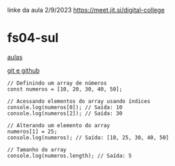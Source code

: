 linke da aula 2/9/2023 https://meet.jit.si/digital-college


# fs04-sul
[aulas](https://docs.google.com/presentation/d/1h8HU4wcckNWgIuuPVKB3wnkP99ibk-_dFvWBdUK72sc/edit?usp=sharing)

[git e github](https://docs.google.com/presentation/d/1uIc6JMTsLbZSKdfyaOhYRZt38dibhI9Xy0nyf8R6l8I/edit#slide=id.p)

````
// Definindo um array de números
const numeros = [10, 20, 30, 40, 50];

// Acessando elementos do array usando índices
console.log(numeros[0]); // Saída: 10
console.log(numeros[2]); // Saída: 30

// Alterando um elemento do array
numeros[1] = 25;
console.log(numeros); // Saída: [10, 25, 30, 40, 50]

// Tamanho do array
console.log(numeros.length); // Saída: 5
````
